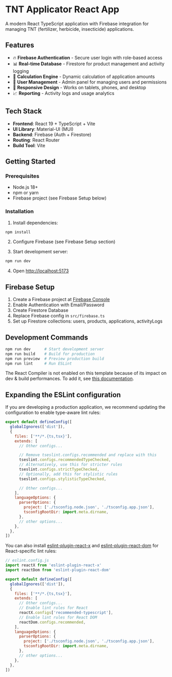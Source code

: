 # TNT Applicator React App

A modern React TypeScript application with Firebase integration for managing TNT (fertilizer, herbicide, insecticide) applications.

## Features

- 🔥 **Firebase Authentication** - Secure user login with role-based access
- 📊 **Real-time Database** - Firestore for product management and activity logging
- 🧮 **Calculation Engine** - Dynamic calculation of application amounts
- 👥 **User Management** - Admin panel for managing users and permissions
- 📱 **Responsive Design** - Works on tablets, phones, and desktop
- 📈 **Reporting** - Activity logs and usage analytics

## Tech Stack

- **Frontend**: React 19 + TypeScript + Vite
- **UI Library**: Material-UI (MUI)
- **Backend**: Firebase (Auth + Firestore)
- **Routing**: React Router
- **Build Tool**: Vite

## Getting Started

### Prerequisites

- Node.js 18+ 
- npm or yarn
- Firebase project (see Firebase Setup below)

### Installation

1. Install dependencies:
```bash
npm install
```

2. Configure Firebase (see Firebase Setup section)

3. Start development server:
```bash
npm run dev
```

4. Open [http://localhost:5173](http://localhost:5173)

## Firebase Setup

1. Create a Firebase project at [Firebase Console](https://console.firebase.google.com/)
2. Enable Authentication with Email/Password
3. Create Firestore Database
4. Replace Firebase config in `src/firebase.ts`
5. Set up Firestore collections: users, products, applications, activityLogs

## Development Commands

```bash
npm run dev      # Start development server
npm run build    # Build for production
npm run preview  # Preview production build
npm run lint     # Run ESLint
```

The React Compiler is not enabled on this template because of its impact on dev & build performances. To add it, see [this documentation](https://react.dev/learn/react-compiler/installation).

## Expanding the ESLint configuration

If you are developing a production application, we recommend updating the configuration to enable type-aware lint rules:

```js
export default defineConfig([
  globalIgnores(['dist']),
  {
    files: ['**/*.{ts,tsx}'],
    extends: [
      // Other configs...

      // Remove tseslint.configs.recommended and replace with this
      tseslint.configs.recommendedTypeChecked,
      // Alternatively, use this for stricter rules
      tseslint.configs.strictTypeChecked,
      // Optionally, add this for stylistic rules
      tseslint.configs.stylisticTypeChecked,

      // Other configs...
    ],
    languageOptions: {
      parserOptions: {
        project: ['./tsconfig.node.json', './tsconfig.app.json'],
        tsconfigRootDir: import.meta.dirname,
      },
      // other options...
    },
  },
])
```

You can also install [eslint-plugin-react-x](https://github.com/Rel1cx/eslint-react/tree/main/packages/plugins/eslint-plugin-react-x) and [eslint-plugin-react-dom](https://github.com/Rel1cx/eslint-react/tree/main/packages/plugins/eslint-plugin-react-dom) for React-specific lint rules:

```js
// eslint.config.js
import reactX from 'eslint-plugin-react-x'
import reactDom from 'eslint-plugin-react-dom'

export default defineConfig([
  globalIgnores(['dist']),
  {
    files: ['**/*.{ts,tsx}'],
    extends: [
      // Other configs...
      // Enable lint rules for React
      reactX.configs['recommended-typescript'],
      // Enable lint rules for React DOM
      reactDom.configs.recommended,
    ],
    languageOptions: {
      parserOptions: {
        project: ['./tsconfig.node.json', './tsconfig.app.json'],
        tsconfigRootDir: import.meta.dirname,
      },
      // other options...
    },
  },
])
```
